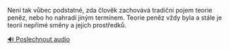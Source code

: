 
Není tak vůbec podstatné, zda člověk zachovává tradiční pojem teorie peněz, nebo ho nahradí jiným termínem. Teorie peněz vždy byla a stále je teorií nepřímé směny a jejích prostředků.

[🔊 Poslechnout audio](/data/7-paragraphs/audio/chapter_73/para_006-Nen-tak-vbec-podstatn-zda-lovk-zachovv-tra.mp3)
